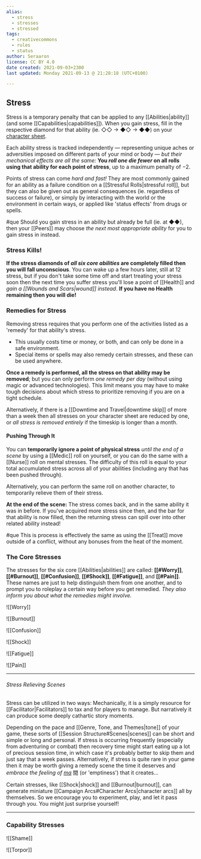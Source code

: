 ```yaml
---
alias:
  - stress
  - stresses
  - stressed
tags:
  - creativecommons
  - rules
  - status
author: Seraaron
license: CC BY 4.0
date created: 2021-09-03+2300
last updated: Monday 2021-09-13 @ 21:28:18 (UTC+0100)

---
```


## Stress

Stress is a temporary penalty that can be applied to any [[Abilities|ability]] (and some [[Capabilities|capabilities]]). When you gain stress, fill in the respective diamond for that ability (ie. ◇◇ → ◆◇ → ◆◆) on your [character sheet](#charsheet).

Each ability stress is tracked independently — representing unique aches or adversities imposed on different parts of your mind or body — _but their mechanical effects are all the same:_ **You _roll one die fewer_ on all rolls using that ability for each point of stress**, up to a maximum penalty of −2.

Points of stress can come _hard and fast!_ They are most commonly gained for an ability as a failure condition on a [[Stressful Rolls|stressful roll]], but they can also be given out as general consequences (ie. regardless of success or failure), or simply by interacting with the world or the environment in certain ways, or applied like 'status effects' from drugs or spells.

#que Should you gain stress in an ability but already be full (ie. at ◆◆), then your [[Peers]] may choose *the next most appropriate ability* for you to gain stress in instead.

### Stress Kills!

**If the stress diamonds of _all six core abilities_ are completely filled then you will fall unconscious**. You can wake up a few hours later, still at 12 stress, but if you don't take some time off and start treating your stress soon then the next time you suffer stress you'll lose a point of [[Health]] and _gain a [[Wounds and Scars|wound]] instead_. **If you have no Health remaining then you will die!**

### Remedies for Stress

Removing stress requires that you perform one of the activities listed as a 'remedy' for that ability's stress.

-   This usually costs time or money, or both, and can only be done in a safe environment.
-   Special items or spells may also remedy certain stresses, and these can be used anywhere.

**Once a remedy is performed, all the stress on that ability may be removed**; but you can only perform _one remedy per day_ (without using magic or advanced technologies). This limit means you may have to make tough decisions about which stress to prioritize removing if you are on a tight schedule.

Alternatively, if there is a [[Downtime and Travel|downtime skip]] of more than a week then all stresses on your character sheet are reduced by one, or _all stress is removed entirely_ if the timeskip is longer than a month.

#### Pushing Through It

You can **temporarily ignore a point of physical stress** *until the end of a scene* by using a [[Medic]] roll on yourself, or you can do the same with a [[Nurse]] roll on mental stresses. The difficulty of this roll is equal to your total accumulated stress across all of your abilities (including any that has been pushed through).

Alternatively, you can perform the same roll on another character, to temporarily relieve them of their stress. 

**At the end of the scene:** The stress comes back, and in the same ability it was in before. If you've acquired more stress since then, and the bar for that ability is now filled, then the returning stress can spill over into other related ability instead!

#que This is process is effectively the same as using the [[Treat]] move outside of a conflict, without any bonuses from the heat of the moment.

### The Core Stresses
The stresses for the six core [[Abilities|abilities]] are called: **[[#Worry]]**, **[[#Burnout]]**, **[[#Confusion]]**, **[[#Shock]]**, **[[#Fatigue]]**, and **[[#Pain]]**. These names are just to help distinguish them from one another, and to prompt you to roleplay a certain way before you get remedied. *They also inform you about what the remedies might involve.*


![[Worry]]

![[Burnout]]

![[Confusion]]

![[Shock]]

![[Fatigue]]

![[Pain]]

---

###### Stress Relieving Scenes

Stress can be utilized in two ways: Mechanically, it is a simply resource for [[Facilitator|Facilitators]] to tax and for players to manage. But narratively it can produce some deeply cathartic story moments. 

Depending on the pace and [[Genre, Tone, and Themes|tone]] of your game, these sorts of [[Session Structure#Scenes|scenes]] can be short and simple or long and personal. If stress is occurring frequently (especially from adventuring or combat) then recovery time might start eating up a lot of precious session time, in which case it's probably better to skip them and just say that a week passes. Alternatively, if stress is quite rare in your game then it may be worth giving a remedy scene the time it deserves and *embrace the feeling of [ma](https://en.wikipedia.org/wiki/Ma_%28negative_space%29)* 間 (or 'emptiness') that it creates...

Certain stresses, like [[Shock|shock]] and [[Burnout|burnout]], can generate miniature [[Campaign Arcs#Character Arcs|character arcs]] all by themselves. So we encourage you to experiment, play, and let it pass through you. You might just surprise yourself!

---

### Capability Stresses

![[Shame]]

![[Torpor]]